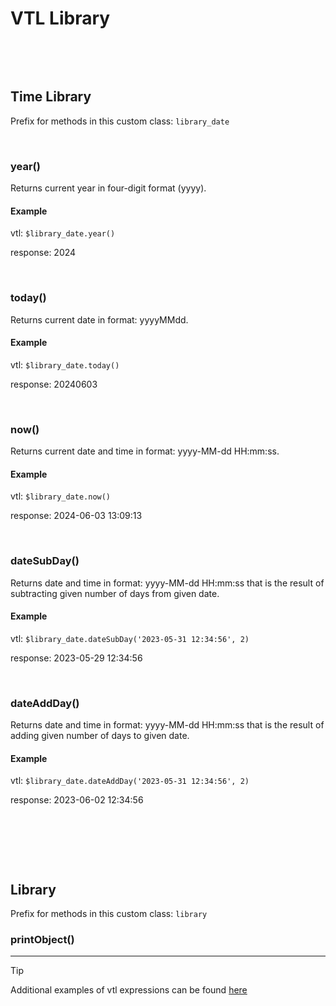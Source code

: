 # VTL Library
&nbsp;

&nbsp;

## Time Library
Prefix for methods in this custom class: `library_date`

&nbsp;

### year()
Returns current year in four-digit format (yyyy).

#### Example
vtl: `$library_date.year()`

response: 2024

&nbsp;

### today()
Returns current date in format: yyyyMMdd.

#### Example
vtl: `$library_date.today()`

response: 20240603

&nbsp;

### now()
Returns current date and time in format: yyyy-MM-dd HH:mm:ss.

#### Example
vtl: `$library_date.now()`

response: 2024-06-03 13:09:13

&nbsp;

### dateSubDay()
Returns date and time in format: yyyy-MM-dd HH:mm:ss that is the result of subtracting given number of days from given date.

#### Example
vtl: `$library_date.dateSubDay('2023-05-31 12:34:56', 2)`

response: 2023-05-29 12:34:56

&nbsp;

### dateAddDay()
Returns date and time in format: yyyy-MM-dd HH:mm:ss that is the result of adding given number of days to given date.

#### Example
vtl: `$library_date.dateAddDay('2023-05-31 12:34:56', 2)`

response: 2023-06-02 12:34:56

&nbsp;




&nbsp;

&nbsp;

## Library

Prefix for methods in this custom class: `library`

### printObject()



-----
> [!TIP]
> Additional examples of vtl expressions can be found [here](vtl_examples.md) 
